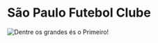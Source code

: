 # São Paulo Futebol Clube

![Dentre os grandes és o Primeiro!](https://cdn.saopaulofc.net/2022/09/bra_sp_sao-paulo_1985oficial.png)
